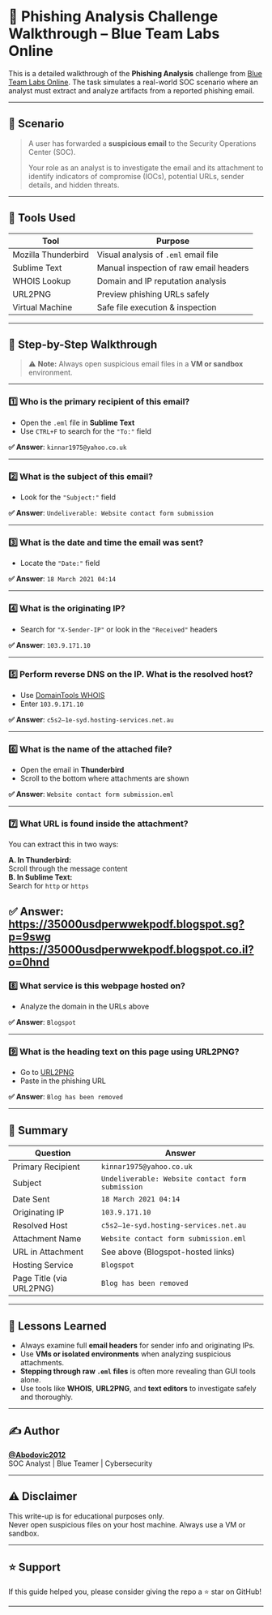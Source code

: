 # 📧 Phishing Analysis Challenge Walkthrough – Blue Team Labs Online

This is a detailed walkthrough of the **Phishing Analysis** challenge from [Blue Team Labs Online](https://blueteamlabs.online). The task simulates a real-world SOC scenario where an analyst must extract and analyze artifacts from a reported phishing email.

---

## 🧠 Scenario

> A user has forwarded a **suspicious email** to the Security Operations Center (SOC).  
>  
> Your role as an analyst is to investigate the email and its attachment to identify indicators of compromise (IOCs), potential URLs, sender details, and hidden threats.

---

## 🧰 Tools Used

| Tool              | Purpose                                 |
|-------------------|------------------------------------------|
| Mozilla Thunderbird | Visual analysis of `.eml` email file     |
| Sublime Text      | Manual inspection of raw email headers   |
| WHOIS Lookup      | Domain and IP reputation analysis        |
| URL2PNG           | Preview phishing URLs safely             |
| Virtual Machine   | Safe file execution & inspection         |

---

## 📂 Step-by-Step Walkthrough

> ⚠️ **Note:** Always open suspicious email files in a **VM or sandbox** environment.

---

### 1️⃣ Who is the primary recipient of this email?

- Open the `.eml` file in **Sublime Text**
- Use `CTRL+F` to search for the `"To:"` field

**✅ Answer**: `kinnar1975@yahoo.co.uk`

---

### 2️⃣ What is the subject of this email?

- Look for the `"Subject:"` field

**✅ Answer**: `Undeliverable: Website contact form submission`

---

### 3️⃣ What is the date and time the email was sent?

- Locate the `"Date:"` field

**✅ Answer**: `18 March 2021 04:14`

---

### 4️⃣ What is the originating IP?

- Search for `"X-Sender-IP"` or look in the `"Received"` headers

**✅ Answer**: `103.9.171.10`

---

### 5️⃣ Perform reverse DNS on the IP. What is the resolved host?

- Use [DomainTools WHOIS](https://whois.domaintools.com)
- Enter `103.9.171.10`

**✅ Answer**: `c5s2–1e-syd.hosting-services.net.au`

---

### 6️⃣ What is the name of the attached file?

- Open the email in **Thunderbird**
- Scroll to the bottom where attachments are shown

**✅ Answer**: `Website contact form submission.eml`

---

### 7️⃣ What URL is found inside the attachment?

You can extract this in two ways:

**A. In Thunderbird:**  
Scroll through the message content  
**B. In Sublime Text:**  
Search for `http` or `https`

**✅ Answer**:  
https://35000usdperwwekpodf.blogspot.sg?p=9swg
https://35000usdperwwekpodf.blogspot.co.il?o=0hnd
---

### 8️⃣ What service is this webpage hosted on?

- Analyze the domain in the URLs above

**✅ Answer**: `Blogspot`

---

### 9️⃣ What is the heading text on this page using URL2PNG?

- Go to [URL2PNG](https://www.url2png.com/)
- Paste in the phishing URL

**✅ Answer**: `Blog has been removed`

---

## 🏁 Summary

| Question                                | Answer                                              |
|-----------------------------------------|-----------------------------------------------------|
| Primary Recipient                       | `kinnar1975@yahoo.co.uk`                           |
| Subject                                 | `Undeliverable: Website contact form submission`   |
| Date Sent                               | `18 March 2021 04:14`                              |
| Originating IP                          | `103.9.171.10`                                     |
| Resolved Host                           | `c5s2–1e-syd.hosting-services.net.au`              |
| Attachment Name                         | `Website contact form submission.eml`              |
| URL in Attachment                       | See above (Blogspot-hosted links)                  |
| Hosting Service                         | `Blogspot`                                         |
| Page Title (via URL2PNG)                | `Blog has been removed`                            |

---

## 🧠 Lessons Learned

- Always examine full **email headers** for sender info and originating IPs.
- Use **VMs or isolated environments** when analyzing suspicious attachments.
- **Stepping through raw `.eml` files** is often more revealing than GUI tools alone.
- Use tools like **WHOIS**, **URL2PNG**, and **text editors** to investigate safely and thoroughly.

---
## ✍️ Author

**[@Abodovic2012](https://github.com/Abodovic2012)**  
SOC Analyst | Blue Teamer |  Cybersecurity

---

## ⚠️ Disclaimer

This write-up is for educational purposes only.  
Never open suspicious files on your host machine. Always use a VM or sandbox.

---

## ⭐ Support

If this guide helped you, please consider giving the repo a ⭐ star on GitHub!

---
